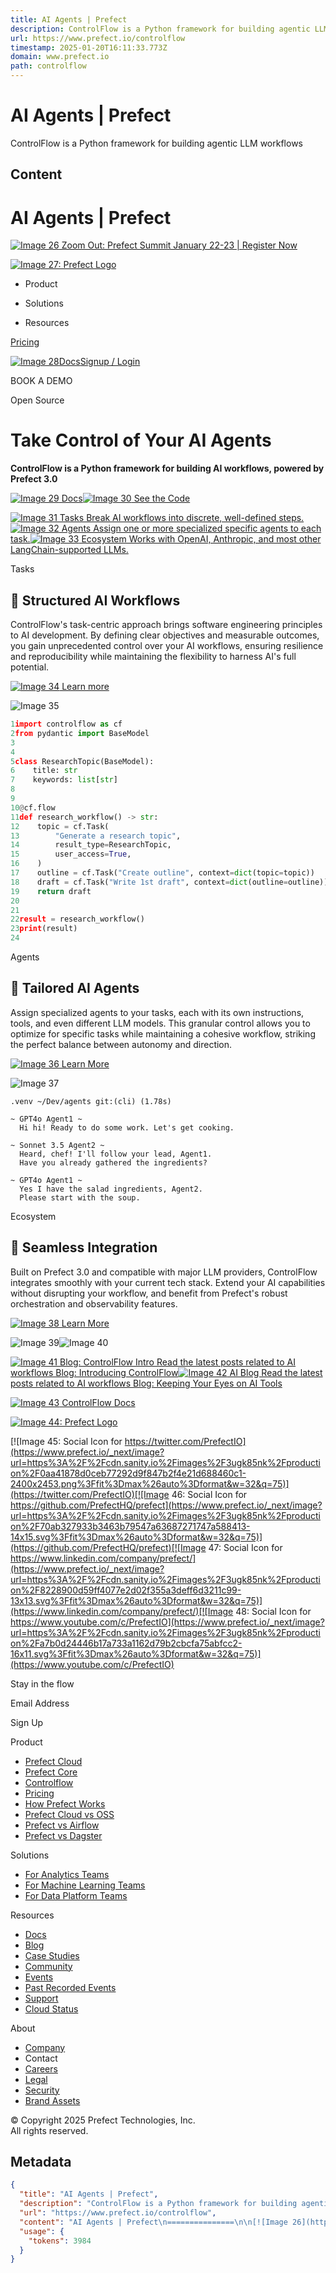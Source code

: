 ```yaml
---
title: AI Agents | Prefect
description: ControlFlow is a Python framework for building agentic LLM workflows
url: https://www.prefect.io/controlflow
timestamp: 2025-01-20T16:11:33.773Z
domain: www.prefect.io
path: controlflow
---
```


# AI Agents | Prefect


ControlFlow is a Python framework for building agentic LLM workflows


## Content

AI Agents | Prefect
===============

[![Image 26](https://www.prefect.io/_next/image?url=https%3A%2F%2Fcdn.sanity.io%2Fimages%2F3ugk85nk%2Fproduction%2F0c343899b787cd817e23b6fdf1a42e915aa1a2f5-3822x136.png%3Ffit%3Dmax%26auto%3Dformat&w=3840&q=75) Zoom Out: Prefect Summit January 22-23 | Register Now](https://prefec.tv/40nhv2D)

[![Image 27: Prefect Logo](https://www.prefect.io/_next/image?url=https%3A%2F%2Fcdn.sanity.io%2Fimages%2F3ugk85nk%2Fproduction%2F46892a2f8481da75aa8779480fbff20f9d7d75a2-31x47.svg%3Ffit%3Dmax%26auto%3Dformat&w=3840&q=75)](https://www.prefect.io/)

*   Product
    
*   Solutions
    
*   Resources
    

[Pricing](https://www.prefect.io/pricing)

[![Image 28](https://www.prefect.io/_next/image?url=https%3A%2F%2Fcdn.sanity.io%2Fimages%2F3ugk85nk%2Fproduction%2F850af193e94d8a9bb0c7cbf210f3e3182dad2e93-40x40.png%3Fw%3D20%26fit%3Dmax%26auto%3Dformat&w=3840&q=75)](https://github.com/PrefectHQ/prefect)[Docs](https://docs.prefect.io/)[Signup / Login](https://app.prefect.cloud/)

BOOK A DEMO

Open Source

Take Control of Your AI Agents
==============================

**ControlFlow is a Python framework for building AI workflows, powered by Prefect 3.0**

[![Image 29](https://www.prefect.io/_next/image?url=https%3A%2F%2Fcdn.sanity.io%2Fimages%2F3ugk85nk%2Fproduction%2Fb30ad5da32cae058857540ff8034580842094614-9x11.svg%3Fw%3D20%26fit%3Dmax%26auto%3Dformat&w=3840&q=75) Docs](https://controlflow.ai/welcome)[![Image 30](https://www.prefect.io/_next/image?url=https%3A%2F%2Fcdn.sanity.io%2Fimages%2F3ugk85nk%2Fproduction%2Fe4826f05976cdc85846fe688261c00d8c8960ad5-40x40.png%3Fw%3D20%26fit%3Dmax%26auto%3Dformat&w=3840&q=75) See the Code](https://github.com/PrefectHQ/ControlFlow)

[![Image 31](https://www.prefect.io/_next/image?url=https%3A%2F%2Fcdn.sanity.io%2Fimages%2F3ugk85nk%2Fproduction%2F2265a4ac621d06f795ac25556522aaaa33823b93-815x815.svg%3Ffit%3Dmax%26auto%3Dformat&w=3840&q=75) Tasks Break AI workflows into discrete, well-defined steps.](https://www.prefect.io/controlflow?wbraid=ClkKCAiA4rK8BhBREkkAYI-JkgJBGPOexKiZXlWsD3VxZ6VFyxAbeAxV_zLzHfj41fqv-TAA3htnvyK-cqtPWYfIruOjhXcfIPuKNk6XVqHMdPOzRbmWGgIzaw#cf-tasks)[![Image 32](https://www.prefect.io/_next/image?url=https%3A%2F%2Fcdn.sanity.io%2Fimages%2F3ugk85nk%2Fproduction%2F626dc0de444045fcf76278784fd88213edb6eb03-815x815.svg%3Ffit%3Dmax%26auto%3Dformat&w=3840&q=75) Agents Assign one or more specialized specific agents to each task.](https://www.prefect.io/controlflow?wbraid=ClkKCAiA4rK8BhBREkkAYI-JkgJBGPOexKiZXlWsD3VxZ6VFyxAbeAxV_zLzHfj41fqv-TAA3htnvyK-cqtPWYfIruOjhXcfIPuKNk6XVqHMdPOzRbmWGgIzaw#cf-agents)[![Image 33](https://www.prefect.io/_next/image?url=https%3A%2F%2Fcdn.sanity.io%2Fimages%2F3ugk85nk%2Fproduction%2F502c1d5566263f464affae1b2c822034e897f555-815x815.svg%3Ffit%3Dmax%26auto%3Dformat&w=3840&q=75) Ecosystem Works with OpenAI, Anthropic, and most other LangChain-supported LLMs.](https://www.prefect.io/controlflow?wbraid=ClkKCAiA4rK8BhBREkkAYI-JkgJBGPOexKiZXlWsD3VxZ6VFyxAbeAxV_zLzHfj41fqv-TAA3htnvyK-cqtPWYfIruOjhXcfIPuKNk6XVqHMdPOzRbmWGgIzaw#cf-ecosystem)

Tasks

🧩 Structured AI Workflows
--------------------------

ControlFlow's task-centric approach brings software engineering principles to AI development. By defining clear objectives and measurable outcomes, you gain unprecedented control over your AI workflows, ensuring resilience and reproducibility while maintaining the flexibility to harness AI's full potential.

[![Image 34](https://www.prefect.io/_next/image?url=https%3A%2F%2Fcdn.sanity.io%2Fimages%2F3ugk85nk%2Fproduction%2F069998c5a5507cdbfab70ee85ae7b6f4b6e67d93-9x11.svg%3Fw%3D20%26fit%3Dmax%26auto%3Dformat&w=3840&q=75) Learn more](https://controlflow.ai/welcome#task-centric-architecture)

![Image 35](https://www.prefect.io/_next/image?url=https%3A%2F%2Fcdn.sanity.io%2Fimages%2F3ugk85nk%2Fproduction%2F981b5ea8776e613b8494f94e82140d25ec1f7856-808x700.svg%3Fq%3D90%26fit%3Dmax%26auto%3Dformat&w=3840&q=75)

```python
1import controlflow as cf
2from pydantic import BaseModel
3
4
5class ResearchTopic(BaseModel):
6    title: str
7    keywords: list[str]
8
9
10@cf.flow
11def research_workflow() -> str:
12    topic = cf.Task(
13        "Generate a research topic",
14        result_type=ResearchTopic,
15        user_access=True,
16    )
17    outline = cf.Task("Create outline", context=dict(topic=topic))
18    draft = cf.Task("Write 1st draft", context=dict(outline=outline))
19    return draft
20
21
22result = research_workflow()
23print(result)
24
```

Agents

🦾 Tailored AI Agents
---------------------

Assign specialized agents to your tasks, each with its own instructions, tools, and even different LLM models. This granular control allows you to optimize for specific tasks while maintaining a cohesive workflow, striking the perfect balance between autonomy and direction.

[![Image 36](https://www.prefect.io/_next/image?url=https%3A%2F%2Fcdn.sanity.io%2Fimages%2F3ugk85nk%2Fproduction%2F069998c5a5507cdbfab70ee85ae7b6f4b6e67d93-9x11.svg%3Fw%3D20%26fit%3Dmax%26auto%3Dformat&w=3840&q=75) Learn More](https://controlflow.ai/welcome#specialized-agents)

![Image 37](https://www.prefect.io/_next/image?url=https%3A%2F%2Fcdn.sanity.io%2Fimages%2F3ugk85nk%2Fproduction%2Ffca8134d4c52aca9816e965892d3ec0692986ac2-808x700.svg%3Fq%3D90%26fit%3Dmax%26auto%3Dformat&w=3840&q=75)

```text
.venv ~/Dev/agents git:(cli) (1.78s)

~ GPT4o Agent1 ~
  Hi hi! Ready to do some work. Let's get cooking.

~ Sonnet 3.5 Agent2 ~
  Heard, chef! I'll follow your lead, Agent1.
  Have you already gathered the ingredients?

~ GPT4o Agent1 ~
  Yes I have the salad ingredients, Agent2. 
  Please start with the soup.
```

Ecosystem

🔗 Seamless Integration
-----------------------

Built on Prefect 3.0 and compatible with major LLM providers, ControlFlow integrates smoothly with your current tech stack. Extend your AI capabilities without disrupting your workflow, and benefit from Prefect's robust orchestration and observability features.

[![Image 38](https://www.prefect.io/_next/image?url=https%3A%2F%2Fcdn.sanity.io%2Fimages%2F3ugk85nk%2Fproduction%2F069998c5a5507cdbfab70ee85ae7b6f4b6e67d93-9x11.svg%3Fw%3D20%26fit%3Dmax%26auto%3Dformat&w=3840&q=75) Learn More](https://controlflow.ai/welcome#ecosystem-integration)

![Image 39](https://www.prefect.io/_next/image?url=https%3A%2F%2Fcdn.sanity.io%2Fimages%2F3ugk85nk%2Fproduction%2F8cd289e80acfdb7515b9b7bd05f843fdd50dd9f5-808x700.svg%3Fq%3D90%26fit%3Dmax%26auto%3Dformat&w=3840&q=75)![Image 40](https://www.prefect.io/_next/image?url=https%3A%2F%2Fcdn.sanity.io%2Fimages%2F3ugk85nk%2Fproduction%2F2ce266b9cb6610822f61917bfaeaafe022ac40f5-3000x2000.svg%3Ffit%3Dmax%26auto%3Dformat&w=3840&q=75)

[![Image 41](https://www.prefect.io/_next/image?url=https%3A%2F%2Fcdn.sanity.io%2Fimages%2F3ugk85nk%2Fproduction%2Fb718e4d0cc2d06e41d603ea3b82674372f695558-343x343.svg%3Ffit%3Dmax%26auto%3Dformat&w=3840&q=75) Blog: ControlFlow Intro Read the latest posts related to AI workflows Blog: Introducing ControlFlow](https://www.prefect.io/blog/controlflow-intro)[![Image 42](https://www.prefect.io/_next/image?url=https%3A%2F%2Fcdn.sanity.io%2Fimages%2F3ugk85nk%2Fproduction%2F4b12ffd5b820affd0e6ade0abceea92962aff16f-3840x2160.png%3Ffit%3Dmax%26auto%3Dformat&w=3840&q=75) AI Blog Read the latest posts related to AI workflows Blog: Keeping Your Eyes on AI Tools](https://www.prefect.io/blog/keeping-your-eyes-on-ai-tools)

[![Image 43](https://www.prefect.io/_next/image?url=https%3A%2F%2Fcdn.sanity.io%2Fimages%2F3ugk85nk%2Fproduction%2F069998c5a5507cdbfab70ee85ae7b6f4b6e67d93-9x11.svg%3Fw%3D20%26fit%3Dmax%26auto%3Dformat&w=3840&q=75) ControlFlow Docs](https://controlflow.ai/welcome)

[![Image 44: Prefect Logo](https://www.prefect.io/_next/image?url=https%3A%2F%2Fcdn.sanity.io%2Fimages%2F3ugk85nk%2Fproduction%2F32f1d9e2d4976a31cdbbd59cdcc741d2d30b9468-144x18.svg%3Ffit%3Dmax%26auto%3Dformat&w=3840&q=75)](https://www.prefect.io/)

[![Image 45: Social Icon for https://twitter.com/PrefectIO](https://www.prefect.io/_next/image?url=https%3A%2F%2Fcdn.sanity.io%2Fimages%2F3ugk85nk%2Fproduction%2F0aa41878d0ceb77292d9f847b2f4e21d688460c1-2400x2453.png%3Ffit%3Dmax%26auto%3Dformat&w=32&q=75)](https://twitter.com/PrefectIO)[![Image 46: Social Icon for https://github.com/PrefectHQ/prefect](https://www.prefect.io/_next/image?url=https%3A%2F%2Fcdn.sanity.io%2Fimages%2F3ugk85nk%2Fproduction%2F70ab327933b3463b79547a63687271747a588413-14x15.svg%3Ffit%3Dmax%26auto%3Dformat&w=32&q=75)](https://github.com/PrefectHQ/prefect)[![Image 47: Social Icon for https://www.linkedin.com/company/prefect/](https://www.prefect.io/_next/image?url=https%3A%2F%2Fcdn.sanity.io%2Fimages%2F3ugk85nk%2Fproduction%2F8228900d59ff4077e2d02f355a3deff6d3211c99-13x13.svg%3Ffit%3Dmax%26auto%3Dformat&w=32&q=75)](https://www.linkedin.com/company/prefect/)[![Image 48: Social Icon for https://www.youtube.com/c/PrefectIO](https://www.prefect.io/_next/image?url=https%3A%2F%2Fcdn.sanity.io%2Fimages%2F3ugk85nk%2Fproduction%2Fa7b0d24446b17a733a1162d79b2cbcfa75abfcc2-16x11.svg%3Ffit%3Dmax%26auto%3Dformat&w=32&q=75)](https://www.youtube.com/c/PrefectIO)

Stay in the flow

Email Address

Sign Up

Product

*   [Prefect Cloud](https://www.prefect.io/cloud)
*   [Prefect Core](https://www.prefect.io/opensource)
*   [Controlflow](https://www.prefect.io/controlflow)
*   [Pricing](https://www.prefect.io/pricing)
*   [How Prefect Works](https://www.prefect.io/how-it-works)
*   [Prefect Cloud vs OSS](https://www.prefect.io/cloud-vs-oss)
*   [Prefect vs Airflow](https://www.prefect.io/prefect-vs-airflow)
*   [Prefect vs Dagster](https://www.prefect.io/prefect-vs-dagster)

Solutions

*   [For Analytics Teams](https://www.prefect.io/analytics-teams)
*   [For Machine Learning Teams](https://www.prefect.io/machine-learning-teams)
*   [For Data Platform Teams](https://www.prefect.io/data-platform-teams)

Resources

*   [Docs](https://docs.prefect.io/v3/get-started/index)
*   [Blog](https://www.prefect.io/blog)
*   [Case Studies](https://www.prefect.io/blog#case-studies)
*   [Community](https://www.prefect.io/community)
*   [Events](https://www.prefect.io/events)
*   [Past Recorded Events](https://www.prefect.io/past-events)
*   [Support](https://www.prefect.io/support)
*   [Cloud Status](https://prefect.status.io/)

About

*   [Company](https://www.prefect.io/company)
*   Contact
*   [Careers](https://job-boards.greenhouse.io/prefect)
*   [Legal](https://www.prefect.io/legal)
*   [Security](https://www.prefect.io/security)
*   [Brand Assets](https://www.prefect.io/brand-assets)

© Copyright 2025 Prefect Technologies, Inc.  
All rights reserved.

## Metadata

```json
{
  "title": "AI Agents | Prefect",
  "description": "ControlFlow is a Python framework for building agentic LLM workflows",
  "url": "https://www.prefect.io/controlflow",
  "content": "AI Agents | Prefect\n===============\n\n[![Image 26](https://www.prefect.io/_next/image?url=https%3A%2F%2Fcdn.sanity.io%2Fimages%2F3ugk85nk%2Fproduction%2F0c343899b787cd817e23b6fdf1a42e915aa1a2f5-3822x136.png%3Ffit%3Dmax%26auto%3Dformat&w=3840&q=75) Zoom Out: Prefect Summit January 22-23 | Register Now](https://prefec.tv/40nhv2D)\n\n[![Image 27: Prefect Logo](https://www.prefect.io/_next/image?url=https%3A%2F%2Fcdn.sanity.io%2Fimages%2F3ugk85nk%2Fproduction%2F46892a2f8481da75aa8779480fbff20f9d7d75a2-31x47.svg%3Ffit%3Dmax%26auto%3Dformat&w=3840&q=75)](https://www.prefect.io/)\n\n*   Product\n    \n*   Solutions\n    \n*   Resources\n    \n\n[Pricing](https://www.prefect.io/pricing)\n\n[![Image 28](https://www.prefect.io/_next/image?url=https%3A%2F%2Fcdn.sanity.io%2Fimages%2F3ugk85nk%2Fproduction%2F850af193e94d8a9bb0c7cbf210f3e3182dad2e93-40x40.png%3Fw%3D20%26fit%3Dmax%26auto%3Dformat&w=3840&q=75)](https://github.com/PrefectHQ/prefect)[Docs](https://docs.prefect.io/)[Signup / Login](https://app.prefect.cloud/)\n\nBOOK A DEMO\n\nOpen Source\n\nTake Control of Your AI Agents\n==============================\n\n**ControlFlow is a Python framework for building AI workflows, powered by Prefect 3.0**\n\n[![Image 29](https://www.prefect.io/_next/image?url=https%3A%2F%2Fcdn.sanity.io%2Fimages%2F3ugk85nk%2Fproduction%2Fb30ad5da32cae058857540ff8034580842094614-9x11.svg%3Fw%3D20%26fit%3Dmax%26auto%3Dformat&w=3840&q=75) Docs](https://controlflow.ai/welcome)[![Image 30](https://www.prefect.io/_next/image?url=https%3A%2F%2Fcdn.sanity.io%2Fimages%2F3ugk85nk%2Fproduction%2Fe4826f05976cdc85846fe688261c00d8c8960ad5-40x40.png%3Fw%3D20%26fit%3Dmax%26auto%3Dformat&w=3840&q=75) See the Code](https://github.com/PrefectHQ/ControlFlow)\n\n[![Image 31](https://www.prefect.io/_next/image?url=https%3A%2F%2Fcdn.sanity.io%2Fimages%2F3ugk85nk%2Fproduction%2F2265a4ac621d06f795ac25556522aaaa33823b93-815x815.svg%3Ffit%3Dmax%26auto%3Dformat&w=3840&q=75) Tasks Break AI workflows into discrete, well-defined steps.](https://www.prefect.io/controlflow?wbraid=ClkKCAiA4rK8BhBREkkAYI-JkgJBGPOexKiZXlWsD3VxZ6VFyxAbeAxV_zLzHfj41fqv-TAA3htnvyK-cqtPWYfIruOjhXcfIPuKNk6XVqHMdPOzRbmWGgIzaw#cf-tasks)[![Image 32](https://www.prefect.io/_next/image?url=https%3A%2F%2Fcdn.sanity.io%2Fimages%2F3ugk85nk%2Fproduction%2F626dc0de444045fcf76278784fd88213edb6eb03-815x815.svg%3Ffit%3Dmax%26auto%3Dformat&w=3840&q=75) Agents Assign one or more specialized specific agents to each task.](https://www.prefect.io/controlflow?wbraid=ClkKCAiA4rK8BhBREkkAYI-JkgJBGPOexKiZXlWsD3VxZ6VFyxAbeAxV_zLzHfj41fqv-TAA3htnvyK-cqtPWYfIruOjhXcfIPuKNk6XVqHMdPOzRbmWGgIzaw#cf-agents)[![Image 33](https://www.prefect.io/_next/image?url=https%3A%2F%2Fcdn.sanity.io%2Fimages%2F3ugk85nk%2Fproduction%2F502c1d5566263f464affae1b2c822034e897f555-815x815.svg%3Ffit%3Dmax%26auto%3Dformat&w=3840&q=75) Ecosystem Works with OpenAI, Anthropic, and most other LangChain-supported LLMs.](https://www.prefect.io/controlflow?wbraid=ClkKCAiA4rK8BhBREkkAYI-JkgJBGPOexKiZXlWsD3VxZ6VFyxAbeAxV_zLzHfj41fqv-TAA3htnvyK-cqtPWYfIruOjhXcfIPuKNk6XVqHMdPOzRbmWGgIzaw#cf-ecosystem)\n\nTasks\n\n🧩 Structured AI Workflows\n--------------------------\n\nControlFlow's task-centric approach brings software engineering principles to AI development. By defining clear objectives and measurable outcomes, you gain unprecedented control over your AI workflows, ensuring resilience and reproducibility while maintaining the flexibility to harness AI's full potential.\n\n[![Image 34](https://www.prefect.io/_next/image?url=https%3A%2F%2Fcdn.sanity.io%2Fimages%2F3ugk85nk%2Fproduction%2F069998c5a5507cdbfab70ee85ae7b6f4b6e67d93-9x11.svg%3Fw%3D20%26fit%3Dmax%26auto%3Dformat&w=3840&q=75) Learn more](https://controlflow.ai/welcome#task-centric-architecture)\n\n![Image 35](https://www.prefect.io/_next/image?url=https%3A%2F%2Fcdn.sanity.io%2Fimages%2F3ugk85nk%2Fproduction%2F981b5ea8776e613b8494f94e82140d25ec1f7856-808x700.svg%3Fq%3D90%26fit%3Dmax%26auto%3Dformat&w=3840&q=75)\n\n```python\n1import controlflow as cf\n2from pydantic import BaseModel\n3\n4\n5class ResearchTopic(BaseModel):\n6    title: str\n7    keywords: list[str]\n8\n9\n10@cf.flow\n11def research_workflow() -> str:\n12    topic = cf.Task(\n13        \"Generate a research topic\",\n14        result_type=ResearchTopic,\n15        user_access=True,\n16    )\n17    outline = cf.Task(\"Create outline\", context=dict(topic=topic))\n18    draft = cf.Task(\"Write 1st draft\", context=dict(outline=outline))\n19    return draft\n20\n21\n22result = research_workflow()\n23print(result)\n24\n```\n\nAgents\n\n🦾 Tailored AI Agents\n---------------------\n\nAssign specialized agents to your tasks, each with its own instructions, tools, and even different LLM models. This granular control allows you to optimize for specific tasks while maintaining a cohesive workflow, striking the perfect balance between autonomy and direction.\n\n[![Image 36](https://www.prefect.io/_next/image?url=https%3A%2F%2Fcdn.sanity.io%2Fimages%2F3ugk85nk%2Fproduction%2F069998c5a5507cdbfab70ee85ae7b6f4b6e67d93-9x11.svg%3Fw%3D20%26fit%3Dmax%26auto%3Dformat&w=3840&q=75) Learn More](https://controlflow.ai/welcome#specialized-agents)\n\n![Image 37](https://www.prefect.io/_next/image?url=https%3A%2F%2Fcdn.sanity.io%2Fimages%2F3ugk85nk%2Fproduction%2Ffca8134d4c52aca9816e965892d3ec0692986ac2-808x700.svg%3Fq%3D90%26fit%3Dmax%26auto%3Dformat&w=3840&q=75)\n\n```text\n.venv ~/Dev/agents git:(cli) (1.78s)\n\n~ GPT4o Agent1 ~\n  Hi hi! Ready to do some work. Let's get cooking.\n\n~ Sonnet 3.5 Agent2 ~\n  Heard, chef! I'll follow your lead, Agent1.\n  Have you already gathered the ingredients?\n\n~ GPT4o Agent1 ~\n  Yes I have the salad ingredients, Agent2. \n  Please start with the soup.\n```\n\nEcosystem\n\n🔗 Seamless Integration\n-----------------------\n\nBuilt on Prefect 3.0 and compatible with major LLM providers, ControlFlow integrates smoothly with your current tech stack. Extend your AI capabilities without disrupting your workflow, and benefit from Prefect's robust orchestration and observability features.\n\n[![Image 38](https://www.prefect.io/_next/image?url=https%3A%2F%2Fcdn.sanity.io%2Fimages%2F3ugk85nk%2Fproduction%2F069998c5a5507cdbfab70ee85ae7b6f4b6e67d93-9x11.svg%3Fw%3D20%26fit%3Dmax%26auto%3Dformat&w=3840&q=75) Learn More](https://controlflow.ai/welcome#ecosystem-integration)\n\n![Image 39](https://www.prefect.io/_next/image?url=https%3A%2F%2Fcdn.sanity.io%2Fimages%2F3ugk85nk%2Fproduction%2F8cd289e80acfdb7515b9b7bd05f843fdd50dd9f5-808x700.svg%3Fq%3D90%26fit%3Dmax%26auto%3Dformat&w=3840&q=75)![Image 40](https://www.prefect.io/_next/image?url=https%3A%2F%2Fcdn.sanity.io%2Fimages%2F3ugk85nk%2Fproduction%2F2ce266b9cb6610822f61917bfaeaafe022ac40f5-3000x2000.svg%3Ffit%3Dmax%26auto%3Dformat&w=3840&q=75)\n\n[![Image 41](https://www.prefect.io/_next/image?url=https%3A%2F%2Fcdn.sanity.io%2Fimages%2F3ugk85nk%2Fproduction%2Fb718e4d0cc2d06e41d603ea3b82674372f695558-343x343.svg%3Ffit%3Dmax%26auto%3Dformat&w=3840&q=75) Blog: ControlFlow Intro Read the latest posts related to AI workflows Blog: Introducing ControlFlow](https://www.prefect.io/blog/controlflow-intro)[![Image 42](https://www.prefect.io/_next/image?url=https%3A%2F%2Fcdn.sanity.io%2Fimages%2F3ugk85nk%2Fproduction%2F4b12ffd5b820affd0e6ade0abceea92962aff16f-3840x2160.png%3Ffit%3Dmax%26auto%3Dformat&w=3840&q=75) AI Blog Read the latest posts related to AI workflows Blog: Keeping Your Eyes on AI Tools](https://www.prefect.io/blog/keeping-your-eyes-on-ai-tools)\n\n[![Image 43](https://www.prefect.io/_next/image?url=https%3A%2F%2Fcdn.sanity.io%2Fimages%2F3ugk85nk%2Fproduction%2F069998c5a5507cdbfab70ee85ae7b6f4b6e67d93-9x11.svg%3Fw%3D20%26fit%3Dmax%26auto%3Dformat&w=3840&q=75) ControlFlow Docs](https://controlflow.ai/welcome)\n\n[![Image 44: Prefect Logo](https://www.prefect.io/_next/image?url=https%3A%2F%2Fcdn.sanity.io%2Fimages%2F3ugk85nk%2Fproduction%2F32f1d9e2d4976a31cdbbd59cdcc741d2d30b9468-144x18.svg%3Ffit%3Dmax%26auto%3Dformat&w=3840&q=75)](https://www.prefect.io/)\n\n[![Image 45: Social Icon for https://twitter.com/PrefectIO](https://www.prefect.io/_next/image?url=https%3A%2F%2Fcdn.sanity.io%2Fimages%2F3ugk85nk%2Fproduction%2F0aa41878d0ceb77292d9f847b2f4e21d688460c1-2400x2453.png%3Ffit%3Dmax%26auto%3Dformat&w=32&q=75)](https://twitter.com/PrefectIO)[![Image 46: Social Icon for https://github.com/PrefectHQ/prefect](https://www.prefect.io/_next/image?url=https%3A%2F%2Fcdn.sanity.io%2Fimages%2F3ugk85nk%2Fproduction%2F70ab327933b3463b79547a63687271747a588413-14x15.svg%3Ffit%3Dmax%26auto%3Dformat&w=32&q=75)](https://github.com/PrefectHQ/prefect)[![Image 47: Social Icon for https://www.linkedin.com/company/prefect/](https://www.prefect.io/_next/image?url=https%3A%2F%2Fcdn.sanity.io%2Fimages%2F3ugk85nk%2Fproduction%2F8228900d59ff4077e2d02f355a3deff6d3211c99-13x13.svg%3Ffit%3Dmax%26auto%3Dformat&w=32&q=75)](https://www.linkedin.com/company/prefect/)[![Image 48: Social Icon for https://www.youtube.com/c/PrefectIO](https://www.prefect.io/_next/image?url=https%3A%2F%2Fcdn.sanity.io%2Fimages%2F3ugk85nk%2Fproduction%2Fa7b0d24446b17a733a1162d79b2cbcfa75abfcc2-16x11.svg%3Ffit%3Dmax%26auto%3Dformat&w=32&q=75)](https://www.youtube.com/c/PrefectIO)\n\nStay in the flow\n\nEmail Address\n\nSign Up\n\nProduct\n\n*   [Prefect Cloud](https://www.prefect.io/cloud)\n*   [Prefect Core](https://www.prefect.io/opensource)\n*   [Controlflow](https://www.prefect.io/controlflow)\n*   [Pricing](https://www.prefect.io/pricing)\n*   [How Prefect Works](https://www.prefect.io/how-it-works)\n*   [Prefect Cloud vs OSS](https://www.prefect.io/cloud-vs-oss)\n*   [Prefect vs Airflow](https://www.prefect.io/prefect-vs-airflow)\n*   [Prefect vs Dagster](https://www.prefect.io/prefect-vs-dagster)\n\nSolutions\n\n*   [For Analytics Teams](https://www.prefect.io/analytics-teams)\n*   [For Machine Learning Teams](https://www.prefect.io/machine-learning-teams)\n*   [For Data Platform Teams](https://www.prefect.io/data-platform-teams)\n\nResources\n\n*   [Docs](https://docs.prefect.io/v3/get-started/index)\n*   [Blog](https://www.prefect.io/blog)\n*   [Case Studies](https://www.prefect.io/blog#case-studies)\n*   [Community](https://www.prefect.io/community)\n*   [Events](https://www.prefect.io/events)\n*   [Past Recorded Events](https://www.prefect.io/past-events)\n*   [Support](https://www.prefect.io/support)\n*   [Cloud Status](https://prefect.status.io/)\n\nAbout\n\n*   [Company](https://www.prefect.io/company)\n*   Contact\n*   [Careers](https://job-boards.greenhouse.io/prefect)\n*   [Legal](https://www.prefect.io/legal)\n*   [Security](https://www.prefect.io/security)\n*   [Brand Assets](https://www.prefect.io/brand-assets)\n\n© Copyright 2025 Prefect Technologies, Inc.  \nAll rights reserved.",
  "usage": {
    "tokens": 3984
  }
}
```
